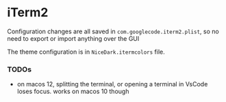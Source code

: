 # iTerm2

Configuration changes are all saved in `com.googlecode.iterm2.plist`,
so no need to export or import anything over the GUI

The theme configuration is in `NiceDark.itermcolors` file.

### TODOs
 - on macos 12, splitting the terminal, or opening a terminal in VsCode loses focus.
    works on macos 10 though